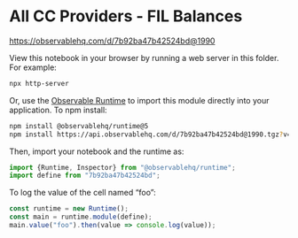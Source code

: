 # All CC Providers - FIL Balances

https://observablehq.com/d/7b92ba47b42524bd@1990

View this notebook in your browser by running a web server in this folder. For
example:

~~~sh
npx http-server
~~~

Or, use the [Observable Runtime](https://github.com/observablehq/runtime) to
import this module directly into your application. To npm install:

~~~sh
npm install @observablehq/runtime@5
npm install https://api.observablehq.com/d/7b92ba47b42524bd@1990.tgz?v=3
~~~

Then, import your notebook and the runtime as:

~~~js
import {Runtime, Inspector} from "@observablehq/runtime";
import define from "7b92ba47b42524bd";
~~~

To log the value of the cell named “foo”:

~~~js
const runtime = new Runtime();
const main = runtime.module(define);
main.value("foo").then(value => console.log(value));
~~~
